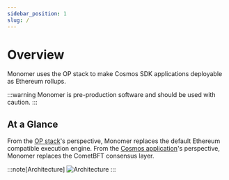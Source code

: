 ```yaml
---
sidebar_position: 1
slug: /
---
```


# Overview

Monomer uses the OP stack to make Cosmos SDK applications deployable as
Ethereum rollups.

:::warning
Monomer is pre-production software and should be used with caution.
:::

## At a Glance
From the [OP stack](https://specs.optimism.io/protocol/overview.html#components)'s perspective, Monomer replaces the default Ethereum
compatible execution engine. From the [Cosmos application](https://docs.cosmos.network/v0.50/learn/intro/why-app-specific#what-are-application-specific-blockchains)'s perspective,
Monomer replaces the CometBFT consensus layer.

:::note[Architecture] 
![Architecture](/img/architecture.png)
:::